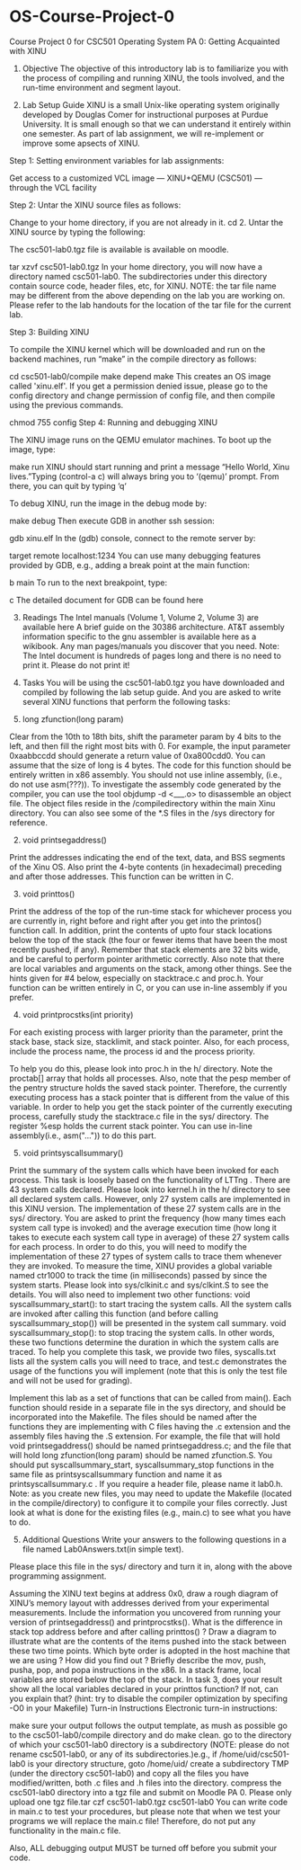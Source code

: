 # OS-Course-Project-0
Course Project 0 for CSC501 Operating System
PA 0: Getting Acquainted with XINU

1. Objective
The objective of this introductory lab is to familiarize you with the process of compiling and running XINU, the tools involved, and the run-time environment and segment layout.

2. Lab Setup Guide
XINU is a small Unix-like operating system originally developed by Douglas Comer for instructional purposes at Purdue University. It is small enough so that we can understand it entirely within one semester. As part of lab assignment, we will re-implement or improve some apsects of XINU.

Step 1: Setting environment variables for lab assignments:

Get access to a customized VCL image — XINU+QEMU (CSC501) — through the VCL facility

Step 2: Untar the XINU source files as follows:

Change to your home directory, if you are not already in it.
cd
2. Untar the XINU source by typing the following:

The csc501-lab0.tgz file is available is available on moodle.

tar xzvf csc501-lab0.tgz
In your home directory, you will now have a directory named csc501-lab0. The subdirectories under this directory contain source code, header files, etc, for XINU. NOTE: the tar file name may be different from the above depending on the lab you are working on. Please refer to the lab handouts for the location of the tar file for the current lab.

Step 3: Building XINU

To compile the XINU kernel which will be downloaded and run on the backend machines, run “make” in the compile directory as follows:

cd csc501-lab0/compile
make depend
make
This creates an OS image called 'xinu.elf'.
If you get a permission denied issue, please go to the config directory and change permission of config file, and then compile using the previous commands.

chmod 755 config
Step 4: Running and debugging XINU

The XINU image runs on the QEMU emulator machines. To boot up the image, type:

make run
XINU should start running and print a message “Hello World, Xinu lives.”Typing (control-a c) will always bring you to ‘(qemu)’ prompt. From there, you can quit by typing ‘q‘

To debug XINU, run the image in the debug mode by:

make debug
Then execute GDB in another ssh session:

gdb xinu.elf
In the (gdb) console, connect to the remote server by:

target remote localhost:1234
You can use many debugging features provided by GDB, e.g., adding a break point at the main function:

b main
To run to the next breakpoint, type:

c
The detailed document for GDB can be found here

3. Readings
The Intel manuals (Volume 1, Volume 2, Volume 3) are available here
A brief guide on the 30386 architecture.
AT&T assembly information specific to the gnu assembler is available here as a wikibook.
Any man pages/manuals you discover that you need.
Note: The Intel document is hundreds of pages long and there is no need to print it. Please do not print it!

4. Tasks
You will be using the csc501-lab0.tgz you have downloaded and compiled by following the lab setup guide. And you are asked to write several XINU functions that perform the following tasks:

1. long zfunction(long param)

Clear from the 10th to 18th bits, shift the parameter param by 4 bits to the left, and then fill the right most bits with 0. For example, the input parameter 0xaabbccdd should generate a return value of 0xa800cdd0. You can assume that the size of long is 4 bytes. The code for this function should be entirely written in x86 assembly. You should not use inline assembly, (i.e., do not use asm(???)). To investigate the assembly code generated by the compiler, you can use the tool objdump -d <___.o> to disassemble an object file. The object files reside in the /compiledirectory within the main Xinu directory. You can also see some of the *.S files in the /sys directory for reference.

2. void printsegaddress()

Print the addresses indicating the end of the text, data, and BSS segments of the Xinu OS. Also print the 4-byte contents (in hexadecimal) preceding and after those addresses. This function can be written in C.

3. void printtos()

Print the address of the top of the run-time stack for whichever process you are currently in, right before and right after you get into the printos() function call. In addition, print the contents of upto four stack locations below the top of the stack (the four or fewer items that have been the most recently pushed, if any). Remember that stack elements are 32 bits wide, and be careful to perform pointer arithmetic correctly. Also note that there are local variables and arguments on the stack, among other things. See the hints given for #4 below, especially on stacktrace.c and proc.h. Your function can be written entirely in C, or you can use in-line assembly if you prefer.

4. void printprocstks(int priority)

For each existing process with larger priority than the parameter, print the stack base, stack size, stacklimit, and stack pointer. Also, for each process, include the process name, the process id and the process priority.

To help you do this, please look into proc.h in the h/ directory. Note the proctab[] array that holds all processes. Also, note that the pesp member of the pentry structure holds the saved stack pointer. Therefore, the currently executing process has a stack pointer that is different from the value of this variable. In order to help you get the stack pointer of the currently executing process, carefully study the stacktrace.c file in the sys/ directory. The register %esp holds the current stack pointer. You can use in-line assembly(i.e., asm("...")) to do this part.

5. void printsyscallsummary()

Print the summary of the system calls which have been invoked for each process. This task is loosely based on the functionality of LTTng . There are 43 system calls declared. Please look into kernel.h in the h/ directory to see all declared system calls. However, only 27 system calls are implemented in this XINU version. The implementation of these 27 system calls are in the sys/ directory. You are asked to print the frequency (how many times each system call type is invoked) and the average execution time (how long it takes to execute each system call type in average) of these 27 system calls for each process. In order to do this, you will need to modify the implementation of these 27 types of system calls to trace them whenever they are invoked. To measure the time, XINU provides a global variable named ctr1000 to track the time (in milliseconds) passed by since the system starts. Please look into sys/clkinit.c and sys/clkint.S to see the details.
You will also need to implement two other functions:
void syscallsummary_start(): to start tracing the system calls. All the system calls are invoked after calling this function (and before calling syscallsummary_stop()) will be presented in the system call summary.
void syscallsummary_stop(): to stop tracing the system calls.
In other words, these two functions determine the duration in which the system calls are traced.
To help you complete this task, we provide two files, syscalls.txt lists all the system calls you will need to trace, and test.c demonstrates the usage of the functions you will implement (note that this is only the test file and will not be used for grading).

Implement this lab as a set of functions that can be called from main(). Each function should reside in a separate file in the sys directory, and should be incorporated into the Makefile. The files should be named after the functions they are implementing with C files having the .c extension and the assembly files having the .S extension. For example, the file that will hold void printsegaddress() should be named printsegaddress.c; and the file that will hold long zfunction(long param) should be named zfunction.S. You should put syscallsummary_start, syscallsummary_stop functions in the same file as printsyscallsummary function and name it as printsyscallsummary.c . If you require a header file, please name it lab0.h. Note: as you create new files, you may need to update the Makefile (located in the compile/directory) to configure it to compile your files correctly. Just look at what is done for the existing files (e.g., main.c) to see what you have to do.

5. Additional Questions
Write your answers to the following questions in a file named Lab0Answers.txt(in simple text).

Please place this file in the sys/ directory and turn it in, along with the above programming assignment.

Assuming the XINU text begins at address 0x0, draw a rough diagram of XINU’s memory layout with addresses derived from your experimental measurements. Include the information you uncovered from running your version of printsegaddress() and printprocstks().
What is the difference in stack top address before and after calling printtos() ? Draw a diagram to illustrate what are the contents of the items pushed into the stack between these two time points.
Which byte order is adopted in the host machine that we are using ? How did you find out ?
Briefly describe the mov, push, pusha, pop, and popa instructions in the x86.
In a stack frame, local variables are stored below the top of the stack. In task 3, does your result show all the local variables declared in your printtos function? If not, can you explain that? (hint: try to disable the compiler optimization by specifing -O0 in your Makefile)
Turn-in Instructions
Electronic turn-in instructions:

make sure your output follows the output template, as mush as possible
go to the csc501-lab0/compile directory and do make clean.
go to the directory of which your csc501-lab0 directory is a subdirectory (NOTE: please do not rename csc501-lab0, or any of its subdirectories.)e.g., if /home/uid/csc501-lab0 is your directory structure, goto /home/uid/
create a subdirectory TMP (under the directory csc501-lab0) and copy all the files you have modified/written, both .c files and .h files into the directory.
compress the csc501-lab0 directory into a tgz file and submit on Moodle PA 0. Please only upload one tgz file.tar czf csc501-lab0.tgz csc501-lab0
You can write code in main.c to test your procedures, but please note that when we test your programs we will replace the main.c file! Therefore, do not put any functionality in the main.c file.

Also, ALL debugging output MUST be turned off before you submit your code.
